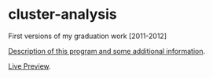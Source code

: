 cluster-analysis
================

First versions of my graduation work [2011-2012]

[Description of this program and some additional information](http://ukrmasters.tk/masters/pashko/prohramna-realizatsiya-alhorytmu).

[Live Preview](http://kichrum.github.io/cluster-analysis/).

